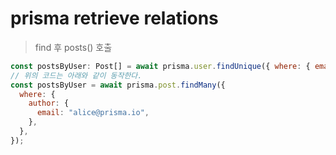# prisma retrieve relations

> find 후 posts() 호출

```js
const postsByUser: Post[] = await prisma.user.findUnique({ where: { email: "alice@prisma.io" } }).posts();
// 위의 코드는 아래와 같이 동작한다.
const postsByUser = await prisma.post.findMany({
  where: {
    author: {
      email: "alice@prisma.io",
    },
  },
});
```
